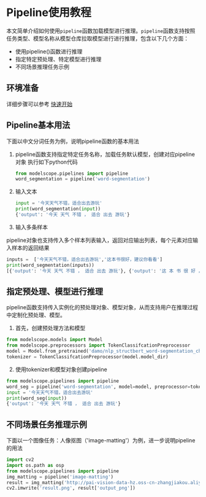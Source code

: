 # Pipeline使用教程
本文简单介绍如何使用`pipeline`函数加载模型进行推理。`pipeline`函数支持按照任务类型、模型名称从模型仓库拉取模型进行进行推理，包含以下几个方面：
* 使用pipeline()函数进行推理
* 指定特定预处理、特定模型进行推理
* 不同场景推理任务示例
## 环境准备
详细步骤可以参考 [快速开始](../quick_start.md)
## Pipeline基本用法
下面以中文分词任务为例，说明pipeline函数的基本用法

1. pipeline函数支持指定特定任务名称，加载任务默认模型，创建对应pipeline对象
   执行如下python代码
   ```python
   from modelscope.pipelines import pipeline
   word_segmentation = pipeline('word-segmentation')
   ```

2. 输入文本
   ``` python
   input = '今天天气不错，适合出去游玩'
   print(word_segmentation(input))
   {'output': '今天 天气 不错 ， 适合 出去 游玩'}
   ```

3. 输入多条样本

pipeline对象也支持传入多个样本列表输入，返回对应输出列表，每个元素对应输入样本的返回结果

   ```python
   inputs =  ['今天天气不错，适合出去游玩','这本书很好，建议你看看']
   print(word_segmentation(inputs))
   [{'output': '今天 天气 不错 ， 适合 出去 游玩'}, {'output': '这 本 书 很 好 ， 建议 你 看看'}]
   ```
## 指定预处理、模型进行推理
pipeline函数支持传入实例化的预处理对象、模型对象，从而支持用户在推理过程中定制化预处理、模型。

1. 首先，创建预处理方法和模型
```python
from modelscope.models import Model
from modelscope.preprocessors import TokenClassifcationPreprocessor
model = Model.from_pretrained('damo/nlp_structbert_word-segmentation_chinese-base')
tokenizer = TokenClassifcationPreprocessor(model.model_dir)
```

2. 使用tokenizer和模型对象创建pipeline
```python
from modelscope.pipelines import pipeline
word_seg = pipeline('word-segmentation', model=model, preprocessor=tokenizer)
input = '今天天气不错，适合出去游玩'
print(word_seg(input))
{'output': '今天 天气 不错 ， 适合 出去 游玩'}
```
## 不同场景任务推理示例
下面以一个图像任务：人像抠图（'image-matting'）为例，进一步说明pipeline的用法
```python
import cv2
import os.path as osp
from modelscope.pipelines import pipeline
img_matting = pipeline('image-matting')
result = img_matting('http://pai-vision-data-hz.oss-cn-zhangjiakou.aliyuncs.com/data/test/maas/image_matting/test.png')
cv2.imwrite('result.png', result['output_png'])
```
